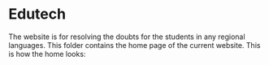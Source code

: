 # Edutech
The website is for resolving the doubts for the students in any regional languages. This folder contains the home page of the current website.
This is how the home looks:
